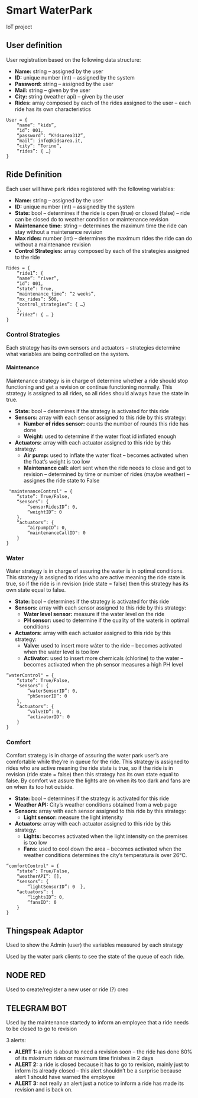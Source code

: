 # Smart WaterPark
IoT project

## User definition
User registration based on the following data structure:

- **Name:** string – assigned by the user
- **ID:** unique number (int) – assigned by the system
- **Password:** string – assigned by the user
- **Mail:** string – given by the user
- **City:** string (weather api) – given by the user
- **Rides:** array composed by each of the rides assigned to the user – each ride has its own characteristics
```
User = {
	“name”: “kids”,
	“id”: 001,
	“password”: “K!dsarea312”,
	“mail”: info@kidsarea.it,
	“city”: “Torino”,
	“rides”: { …}
}
```

## Ride Definition
Each user will have park rides registered with the following variables:

- **Name:** string – assigned by the user
- **ID:** unique number (int) – assigned by the system
- **State:** bool – determines if the ride is open (true) or closed (false) – ride can be closed do to weather condition or maintenance revision
- **Maintenance time:** string – determines the maximum time the ride can stay without a maintenance revision
- **Max rides:** number (int) – determines the maximum rides the ride can do without a maintenance revision
- **Control Strategies:** array composed by each of the strategies assigned to the ride
```
Rides = {
	“ride1”: {
	“name”: “river”,
	“id”: 001,
	“state”: True,
	“maintenance_time”: “2 weeks”,
	“mx_rides”: 500,
	“control_strategies”: { …}
	},
	“ride2”: { … }
}
```

### Control Strategies
Each strategy has its own sensors and actuators – strategies determine what variables are being controlled on the system.

#### Maintenance
Maintenance strategy is in charge of determine whether a ride should stop functioning and get a revision or continue functioning normally. This strategy is assigned to all rides, so all rides should always have the state in true.

- **State:** bool – determines if the strategy is activated for this ride
- **Sensors:** array with each sensor assigned to this ride by this strategy:
	- **Number of rides sensor:** counts the number of rounds this ride has done
	- **Weight:** used to determine if the water float id inflated enough
- **Actuators:** array with each actuator assigned to this ride by this strategy:
	- **Air pump:** used to inflate the water float – becomes activated when the float’s weight is too low
	- **Maintenance call:** alert sent when the ride needs to close and got to revision – determined by time or number of rides (maybe weather) – assignes the ride state to False
```
 "maintenanceControl" = {
	“state”: True/False,
	“sensors”: {
		“sensorRidesID”: 0,
		“weightID”: 0
	},
	“actuators”: {
		“airpumpID”: 0,
		“maintenanceCallID": 0
	}
}
```

### Water
Water strategy is in charge of assuring the water is in optimal conditions. This strategy is assigned to rides who are active meaning the ride state is true, so if the ride is in revision (ride state = false) then this strategy has its own state equal to false.

- **State:** bool – determines if the strategy is activated for this ride
- **Sensors:** array with each sensor assigned to this ride by this strategy:
	- **Water level sensor:** measure if the water level on the ride
	- **PH sensor:** used to determine if the quality of the wateris in optimal conditions
- **Actuators:** array with each actuator assigned to this ride by this strategy:
	- **Valve:** used to insert more wáter to the ride – becomes activated when the water level is too low
	- **Activator:** used to insert more chemicals (chlorine) to the water – becomes activated when the ph sensor measures a high PH level

```
“waterControl" = {
	“state”: True/False,
	“sensors”: {
		“waterSensorID”: 0,
		“phSensorID”: 0
	},
	“actuators”: {
		“valveID”: 0,
		“activatorID": 0
	}
}
```
### Comfort
Comfort strategy is in charge of assuring the water park user’s are comfortable while they’re in queue for the ride. This strategy is assigned to rides who are active meaning the ride state is true, so if the ride is in revision (ride state = false) then this strategy has its own state equal to false. By comfort we assure the lights are on when its too dark and fans are on when its too hot outside.

- **State:** bool – determines if the strategy is activated for this ride
- **Weather API:** City’s weather conditions obtained from a web page
- **Sensors:** array with each sensor assigned to this ride by this strategy:
	- **Light sensor:** measure the light intensity
- **Actuators:** array with each actuator assigned to this ride by this strategy:
	- **Lights:** becomes activated when the light intensity on the premises is too low
	- **Fans:** used to cool down the area – becomes activated when the weather conditions determines the city’s temperatura is over 26°C.

```
“comfortControl" = {
	“state”: True/False,
	“weatherAPI”: [],
	“sensors”: {
		“lightSensorID”: 0	},
	“actuators”: {
		“lightsID”: 0,
		“fansID": 0
	}
}
```

## Thingspeak Adaptor
Used to show the Admin (user) the variables measured by each strategy

Used by the water park clients to see the state of the queue of each ride.

## NODE RED
Used to create/register a new user or ride (?) creo

## TELEGRAM BOT
Used by the maintenance startedy to inform an employee that a ride needs to be closed to go to revision

3 alerts:
- **ALERT 1:** a ride is about to need a revision soon – the ride has done 80% of its máximum rides or maximum time finishes in 2 days
- **ALERT 2:** a ride is closed because it has to go to revision, mainly just to inform its already closed – this alert shouldn’t be a surprise because alert 1 should have warned the employee
- **ALERT 3:** not really an alert just a notice to inform a ride has made its revision and is back on. 
